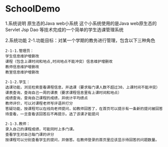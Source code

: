# SchoolDemo

1.系统说明
原生态的Java web小系统
这个小系统使用的是Java web原生态的Servlet Jsp Dao 等技术完成的一个简单的学生选课管理系统

2.系统功能
  2-1.功能目标：对某一个学期的教务进行管理，包含以下三种角色
    
    2-1-1.管理员：
    学生信息维护增删改
    课程（包含上课时间和地点,时间地点不能冲突）信息维护增删改
    教师信息维护增删改
    教室信息维护增删改

    2-1-2.学生：
    选课功能，浏览检索查看课程信息，并选课（要求每门课人数不超过30，上课时间不能冲突）
    课表查询，查询自己一周的课表（要求课程信息里有上课时间和地点）
    成绩查询，查询自己课程的成绩，并统计平均绩点
    教师评价，可以对课程老师写评语并打分
    答疑功能，按课程可以在线向老师提问，如教师回答了，在首页可以提示有一条新的提问被回答待查看，一旦查看该回答后不再提示。选了该课才能提问

    2-1-3.教师：
    录入自己的课程成绩，可能同时上多门课。
    查看学生对自己每门课的评分
    按课程可以分别查看学生的提问，并做答。在教师登录的首页里应该显示待回答的问题数量。
